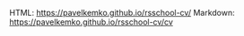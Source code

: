 HTML: https://pavelkemko.github.io/rsschool-cv/
Markdown: https://pavelkemko.github.io/rsschool-cv/cv
